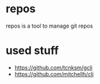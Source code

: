 # repos
repos is a tool to manage git repos

# used stuff

- https://github.com/tcnksm/gcli
- https://github.com/mitchellh/cli
